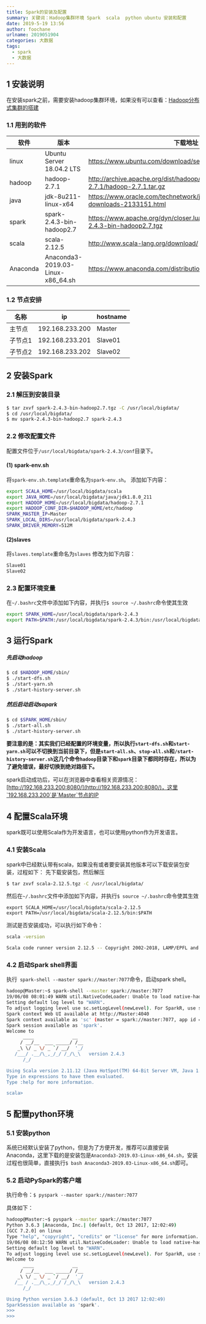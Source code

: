```yaml
---
title: Spark的安装及配置
summary: 关键词：Hadoop集群环境 Spark  scala  python ubuntu 安装和配置
date: 2019-5-19 13:56
author: foochane
urlname: 2019051904
categories: 大数据
tags:
  - spark
  - 大数据
---
```




## 1 安装说明

在安装spark之前，需要安装hadoop集群环境，如果没有可以查看：[Hadoop分布式集群的搭建](https://foochane.cn/article/2019051901.html)
### 1.1 用到的软件
|软件|版本|下载地址|
|--|--|--|
|linux|Ubuntu Server 18.04.2 LTS|https://www.ubuntu.com/download/server|
|hadoop|hadoop-2.7.1|http://archive.apache.org/dist/hadoop/common/hadoop-2.7.1/hadoop-2.7.1.tar.gz|
|java|jdk-8u211-linux-x64|https://www.oracle.com/technetwork/java/javase/downloads/jdk8-downloads-2133151.html|
|spark| spark-2.4.3-bin-hadoop2.7|https://www.apache.org/dyn/closer.lua/spark/spark-2.4.3/spark-2.4.3-bin-hadoop2.7.tgz|
|scala|scala-2.12.5|http://www.scala-lang.org/download/|
|Anaconda|Anaconda3-2019.03-Linux-x86_64.sh|https://www.anaconda.com/distribution/|

### 1.2 节点安排
|名称|ip|hostname|
|-|-|-|
|主节点|192.168.233.200|Master|
|子节点1|192.168.233.201|Slave01|
|子节点2|192.168.233.202|Slave02|


## 2 安装Spark

### 2.1 解压到安装目录

```bash
$ tar zxvf spark-2.4.3-bin-hadoop2.7.tgz -C /usr/local/bigdata/
$ cd /usr/local/bigdata/
$ mv spark-2.4.3-bin-hadoop2.7 spark-2.4.3
```

### 2.2 修改配置文件
配置文件位于`/usr/local/bigdata/spark-2.4.3/conf`目录下。

#### (1) spark-env.sh
将`spark-env.sh.template`重命名为`spark-env.sh`。
添加如下内容：

```bash
export SCALA_HOME=/usr/local/bigdata/scala
export JAVA_HOME=/usr/local/bigdata/java/jdk1.8.0_211
export HADOOP_HOME=/usr/local/bigdata/hadoop-2.7.1
export HADOOP_CONF_DIR=$HADOOP_HOME/etc/hadoop
SPARK_MASTER_IP=Master
SPARK_LOCAL_DIRS=/usr/local/bigdata/spark-2.4.3
SPARK_DRIVER_MEMORY=512M
```

#### (2)slaves
将`slaves.template`重命名为`slaves`
修改为如下内容：
```bash
Slave01
Slave02
```

### 2.3 配置环境变量
在`~/.bashrc`文件中添加如下内容，并执行`$ source ~/.bashrc`命令使其生效
```bash
export SPARK_HOME=/usr/local/bigdata/spark-2.4.3
export PATH=$PATH:/usr/local/bigdata/spark-2.4.3/bin:/usr/local/bigdata/spark-2.4.3/sbin
```

## 3 运行Spark

##### 先启动hadoop
```bash
$ cd $HADOOP_HOME/sbin/
$ ./start-dfs.sh
$ ./start-yarn.sh
$ ./start-history-server.sh
```
##### 然后启动启动sapark
```bash
$ cd $SPARK_HOME/sbin/
$ ./start-all.sh
$ ./start-history-server.sh
```

**要注意的是：其实我们已经配置的环境变量，所以执行`start-dfs.sh`和`start-yarn.sh`可以不切换到当前目录下，但是`start-all.sh`、`stop-all.sh`和`/start-history-server.sh`这几个命令`hadoop`目录下和`spark`目录下都同时存在，所以为了避免错误，最好切换到绝对路径下。**

spark启动成功后，可以在浏览器中查看相关资源情况：[http://192.168.233.200:8080/](http://192.168.233.200:8080/)，这里`192.168.233.200`是`Master`节点的IP



## 4 配置Scala环境
spark既可以使用Scala作为开发语言，也可以使用python作为开发语言。
### 4.1 安装Scala
spark中已经默认带有scala，如果没有或者要安装其他版本可以下载安装包安装，过程如下：
先下载安装包，然后解压

```bash
$ tar zxvf scala-2.12.5.tgz -C /usr/local/bigdata/
```
然后在`~/.bashrc`文件中添加如下内容，并执行`$ source ~/.bashrc`命令使其生效
```
export SCALA_HOME=/usr/local/bigdata/scala-2.12.5
export PATH=/usr/local/bigdata/scala-2.12.5/bin:$PATH
```
测试是否安装成功，可以执行如下命令：
```bash
scala -version

Scala code runner version 2.12.5 -- Copyright 2002-2018, LAMP/EPFL and Lightbe
```

### 4.2 启动Spark shell界面
执行` spark-shell --master spark://master:7077`命令，启动spark shell。

```bash
hadoop@Master:~$ spark-shell --master spark://master:7077
19/06/08 08:01:49 WARN util.NativeCodeLoader: Unable to load native-hadoop library for your platform... using builtin-java classes where applicable
Setting default log level to "WARN".
To adjust logging level use sc.setLogLevel(newLevel). For SparkR, use setLogLevel(newLevel).
Spark context Web UI available at http://Master:4040
Spark context available as 'sc' (master = spark://master:7077, app id = app-20190608080221-0002).
Spark session available as 'spark'.
Welcome to
      ____              __
     / __/__  ___ _____/ /__
    _\ \/ _ \/ _ `/ __/  '_/
   /___/ .__/\_,_/_/ /_/\_\   version 2.4.3
      /_/

Using Scala version 2.11.12 (Java HotSpot(TM) 64-Bit Server VM, Java 1.8.0_211)
Type in expressions to have them evaluated.
Type :help for more information.

scala>
```

## 5 配置python环境

### 5.1 安装python
系统已经默认安装了python，但是为了方便开发，推荐可以直接安装Anaconda，这里下载的是安装包是`Anaconda3-2019.03-Linux-x86_64.sh`，安装过程也很简单，直接执行`$ bash Anaconda3-2019.03-Linux-x86_64.sh`即可。

### 5.2 启动PySpark的客户端
执行命令：`$ pyspark --master spark://master:7077`

具体如下：
```bash
hadoop@Master:~$ pyspark --master spark://master:7077
Python 3.6.3 |Anaconda, Inc.| (default, Oct 13 2017, 12:02:49)
[GCC 7.2.0] on linux
Type "help", "copyright", "credits" or "license" for more information.
19/06/08 08:12:50 WARN util.NativeCodeLoader: Unable to load native-hadoop library for your platform... using builtin-java classes where applicable
Setting default log level to "WARN".
To adjust logging level use sc.setLogLevel(newLevel). For SparkR, use setLogLevel(newLevel).
Welcome to
      ____              __
     / __/__  ___ _____/ /__
    _\ \/ _ \/ _ `/ __/  '_/
   /__ / .__/\_,_/_/ /_/\_\   version 2.4.3
      /_/

Using Python version 3.6.3 (default, Oct 13 2017 12:02:49)
SparkSession available as 'spark'.
>>>
>>>
```


<!-- >本文作者：[foochane](https://foochane.cn/) 
本文链接：[https://foochane.cn/article/2019051904.html](https://foochane.cn/article/2019051904.html) -->
